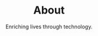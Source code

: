 ---
layout: about
title: About
jumbotitle: About Ars Mentis
subtitle: Enriching lives through technology.
order: 2
---